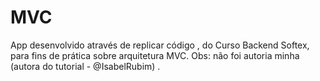 # MVC
App desenvolvido através de replicar código , do Curso Backend Softex, para fins de prática sobre arquitetura MVC.
Obs: não foi autoria minha (autora do tutorial - @IsabelRubim) .
